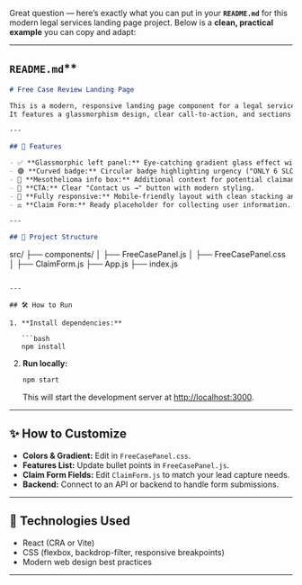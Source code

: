 Great question — here’s exactly what you can put in your **`README.md`** for this modern legal services landing page project.
Below is a **clean, practical example** you can copy and adapt:

---

##  `README.md`**

```markdown
# Free Case Review Landing Page

This is a modern, responsive landing page component for a legal services website.  
It features a glassmorphism design, clear call-to-action, and sections for trust-building content.

---

## 🚀 Features

- ✅ **Glassmorphic left panel:** Eye-catching gradient glass effect with bold stacked heading and key benefits.
- 🟣 **Curved badge:** Circular badge highlighting urgency ("ONLY 6 SLOTS LEFT").
- 📝 **Mesothelioma info box:** Additional context for potential claimants.
- 🤝 **CTA:** Clear "Contact us →" button with modern styling.
- 📱 **Fully responsive:** Mobile-friendly layout with clean stacking and spacing.
- ⚖️ **Claim Form:** Ready placeholder for collecting user information.

---

## 📂 Project Structure

```

src/
├── components/
│   ├── FreeCasePanel.js
│   ├── FreeCasePanel.css
│   ├── ClaimForm.js
├── App.js
├── index.js

```

---

## 🛠️ How to Run

1. **Install dependencies:**

   ```bash
   npm install
````

2. **Run locally:**

   ```bash
   npm start
   ```

   This will start the development server at [http://localhost:3000](http://localhost:3000).

---

## ✨ How to Customize

* **Colors & Gradient:** Edit in `FreeCasePanel.css`.
* **Features List:** Update bullet points in `FreeCasePanel.js`.
* **Claim Form Fields:** Edit `ClaimForm.js` to match your lead capture needs.
* **Backend:** Connect to an API or backend to handle form submissions.

---

## 📌 Technologies Used

* React (CRA or Vite)
* CSS (flexbox, backdrop-filter, responsive breakpoints)
* Modern web design best practices

---
